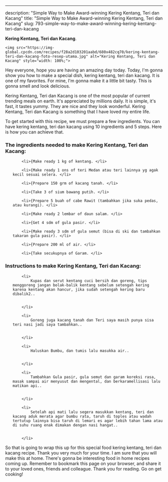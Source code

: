 ---
description: "Simple Way to Make Award-winning Kering Kentang, Teri dan Kacang"
title: "Simple Way to Make Award-winning Kering Kentang, Teri dan Kacang"
slug: 793-simple-way-to-make-award-winning-kering-kentang-teri-dan-kacang

<p>
	<strong>Kering Kentang, Teri dan Kacang</strong>. 
	
</p>
<p>
	
	<img src="https://img-global.cpcdn.com/recipes/f28a2d103201aabd/680x482cq70/kering-kentang-teri-dan-kacang-foto-resep-utama.jpg" alt="Kering Kentang, Teri dan Kacang" style="width: 100%;">
	
	
</p>
<p>
	Hey everyone, hope you are having an amazing day today. Today, I'm gonna show you how to make a special dish, kering kentang, teri dan kacang. It is one of my favorites. For mine, I'm gonna make it a little bit tasty. This is gonna smell and look delicious.
</p>
	
<p>
	Kering Kentang, Teri dan Kacang is one of the most popular of current trending meals on earth. It's appreciated by millions daily. It is simple, it's fast, it tastes yummy. They are nice and they look wonderful. Kering Kentang, Teri dan Kacang is something that I have loved my entire life.
</p>
<p>
	
</p>

<p>
To get started with this recipe, we must prepare a few ingredients. You can have kering kentang, teri dan kacang using 10 ingredients and 5 steps. Here is how you can achieve that.
</p>

<h3>The ingredients needed to make Kering Kentang, Teri dan Kacang:</h3>

<ol>
	
		<li>{Make ready 1 kg of kentang. </li>
	
		<li>{Make ready 1 ons of teri Medan atau teri lainnya yg agak kecil sesuai selera. </li>
	
		<li>{Prepare 150 grm of kacang tanah. </li>
	
		<li>{Take 3 of sium bawang putih. </li>
	
		<li>{Prepare 5 buah of cabe Rawit (tambahkan jika suka pedas, atau kurangi). </li>
	
		<li>{Make ready 2 lembar of daun salam. </li>
	
		<li>{Get 4 sdm of gula pasir. </li>
	
		<li>{Make ready 3 sdm of gula semut (bisa di ski dan tambahkan takaran gula pasir). </li>
	
		<li>{Prepare 200 ml of air. </li>
	
		<li>{Take secukupnya of Garam. </li>
	
</ol>
<p>
	
</p>

<h3>Instructions to make Kering Kentang, Teri dan Kacang:</h3>

<ol>
	
		<li>
			Kupas dan serut kentang cuci bersih dan goreng, tips menggoreng jangan bolak-balik kentang sebelum setengah kering karena kentang akan hancur, jika sudah setengah kering baru dibalik2..
			
			
		</li>
	
		<li>
			Goreng juga kacang tanah dan Teri saya masih punya sisa teri nasi jadi saya tambahkan..
			
			
		</li>
	
		<li>
			Haluskan Bumbu, dan tumis lalu masukka air..
			
			
		</li>
	
		<li>
			Tambahkan Gula pasir, gula semut dan garam koreksi rasa, masak sampai air menyusut dan mengental, dan berkaramellisasi lalu matikan api..
			
			
		</li>
	
		<li>
			Setelah api mati lalu segera masukkan kentang, teri dan kacang aduk merata agar bumbu rata, taruh di toples atau wadah tertutup lainnya bisa taruh di lemari es agar lebih tahan lama atau di suhu ruang enak dimakan dengan nasi hangat..
			
			
		</li>
	
</ol>

<p>
	
</p>

<p>
	So that is going to wrap this up for this special food kering kentang, teri dan kacang recipe. Thank you very much for your time. I am sure that you will make this at home. There's gonna be interesting food in home recipes coming up. Remember to bookmark this page on your browser, and share it to your loved ones, friends and colleague. Thank you for reading. Go on get cooking!
</p>
